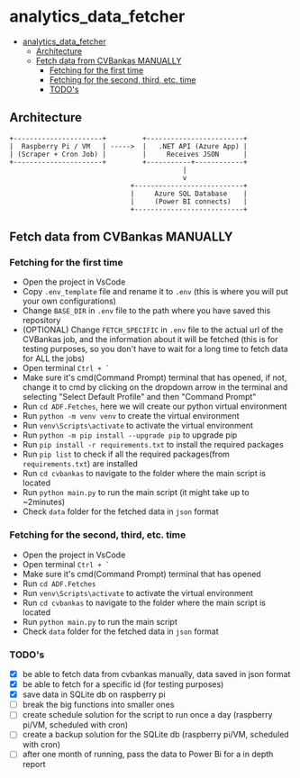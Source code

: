 # analytics_data_fetcher

- [analytics_data_fetcher](#analytics_data_fetcher)
  - [Architecture](#architecture)
  - [Fetch data from CVBankas MANUALLY](#fetch-data-from-cvbankas-manually)
    - [Fetching for the first time](#fetching-for-the-first-time)
    - [Fetching for the second, third, etc. time](#fetching-for-the-second-third-etc-time)
    - [TODO's](#todos)

## Architecture

```
+----------------------+         +------------------------+
|  Raspberry Pi / VM   | ----->  |   .NET API (Azure App) |
| (Scraper + Cron Job) |         |     Receives JSON      |
+----------------------+         +-----------+------------+
                                           |
                                           v
                              +---------------------------+
                              |     Azure SQL Database    |
                              |     (Power BI connects)   |
                              +---------------------------+
```

## Fetch data from CVBankas MANUALLY

### Fetching for the first time

- Open the project in VsCode
- Copy `.env_template` file and rename it to `.env` (this is where you will put your own configurations)
- Change `BASE_DIR` in `.env` file to the path where you have saved this repository
- (OPTIONAL) Change `FETCH_SPECIFIC` in `.env` file to the actual url of the CVBankas job, and the information about it will be fetched (this is for testing purposes, so you don't have to wait for a long time to fetch data for ALL the jobs)
- Open terminal `` Ctrl + `  ``
- Make sure it's cmd(Command Prompt) terminal that has opened, if not, change it to cmd by clicking on the dropdown arrow in the terminal and selecting "Select Default Profile" and then "Command Prompt"
- Run `cd ADF.Fetches`, here we will create our python virtual environment
- Run `python -m venv venv` to create the virtual environment
- Run `venv\Scripts\activate` to activate the virtual environment
- Run `python -m pip install --upgrade pip` to upgrade pip
- Run `pip install -r requirements.txt` to install the required packages
- Run `pip list` to check if all the required packages(from `requirements.txt`) are installed
- Run `cd cvbankas` to navigate to the folder where the main script is located
- Run `python main.py` to run the main script (it might take up to ~2minutes)
- Check `data` folder for the fetched data in `json` format

### Fetching for the second, third, etc. time

- Open the project in VsCode
- Open terminal `` Ctrl + `  ``
- Make sure it's cmd(Command Prompt) terminal that has opened
- Run `cd ADF.Fetches`
- Run `venv\Scripts\activate` to activate the virtual environment
- Run `cd cvbankas` to navigate to the folder where the main script is located
- Run `python main.py` to run the main script
- Check `data` folder for the fetched data in `json` format

### TODO's

- [x] be able to fetch data from cvbankas manually, data saved in json format
- [x] be able to fetch for a specific id (for testing purposes)
- [x] save data in SQLite db on raspberry pi
- [ ] break the big functions into smaller ones
- [ ] create schedule solution for the script to run once a day (raspberry pi/VM, scheduled with cron)
- [ ] create a backup solution for the SQLite db (raspberry pi/VM, scheduled with cron)
- [ ] after one month of running, pass the data to Power Bi for a in depth report
